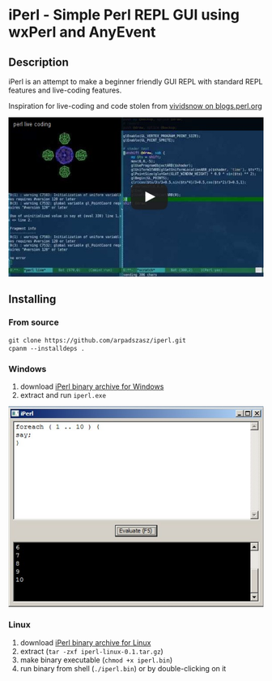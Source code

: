 # iPerl - Simple Perl REPL GUI using wxPerl and AnyEvent

## Description

iPerl is an attempt to make a beginner friendly GUI REPL with standard REPL features and live-coding features.

Inspiration for live-coding and code stolen from [vividsnow on blogs.perl.org](http://blogs.perl.org/users/egor/2013/05/perl-live-coding.html)

[![Perl live coding on YouTube](images/perl-live-coding-youtube.jpg)](http://www.youtube.com/watch?v=BCUtu4urY9w)

## Installing

### From source

```
git clone https://github.com/arpadszasz/iperl.git
cpanm --installdeps .
```

### Windows

1. download [iPerl binary archive for Windows](https://github.com/arpadszasz/iperl/releases/download/0.1/iperl-windows-0.1.zip)
2. extract and run `iperl.exe`

![iPerl on Windows](images/iperl-windows.jpg "iPerl on Windows")

### Linux

1. download [iPerl binary archive for Linux](https://github.com/arpadszasz/iperl/releases/download/0.1/iperl-linux-0.1.tar.gz)
2. extract (`tar -zxf iperl-linux-0.1.tar.gz`)
3. make binary executable (`chmod +x iperl.bin`)
4. run binary from shell (`./iperl.bin`) or by double-clicking on it
